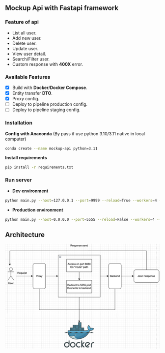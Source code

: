 ## Mockup Api with Fastapi framework

### **Feature of api**
- List all user.
- Add new user.
- Delete user.
- Update user.
- View user detail.
- Search/Filter user.
- Custom response with **400X** error.

### Available Features
- [x] Build with **Docker**/**Docker Compose**.
- [x] Entity transfer **DTO**.
- [x] Proxy config.
- [ ] Deploy to pipeline production config.
- [ ] Deploy to pipeline staging config.

### **Installation**
**Config with Anaconda** (By pass if use python 3.10/3.11 native in local computer)
```bash
conda create --name mockup-api python=3.11
```

**Install requirements**
```bash
pip install -r requirements.txt
```

### **Run server**
- **Dev environment**
```bash
python main.py --host=127.0.0.1 --port=9999 --reload=True --workers=4 --log_level=info --limit_max_request=1000 --limit_concurrency=1000 --backlog=5000
```

- **Production environment**
```bash
python main.py --host=0.0.0.0 --port=5555 --reload=False --workers=4 --log_level=info --limit_max_request=10000 --limit_concurrency=10000 --backlog=5000 --ssl_keyfile=/etc/nginx/ssl/private.pem --ssl_certfile=/etc/nginx/ssl/cert.pem
```

## Architecture
![Image live](system.png "Architecture of system")
